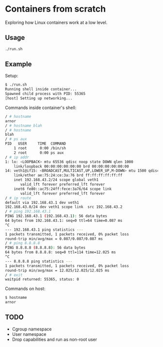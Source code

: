 # Containers from scratch

Exploring how Linux containers work at a low level.

## Usage

```sh
./run.sh
```

## Example

Setup:

```sh
$ ./run.sh
Running shell inside container...
Spawned child process with PID: 55365
[host] Setting up networking...
```

Commands inside container's shell:

```sh
/ # hostname
arnor
/ # hostname blah
/ # hostname
blah
/ # ps aux
PID   USER     TIME  COMMAND
    1 root      0:00 /bin/sh
    2 root      0:00 ps aux
/ # ip addr
1: lo: <LOOPBACK> mtu 65536 qdisc noop state DOWN qlen 1000
    link/loopback 00:00:00:00:00:00 brd 00:00:00:00:00:00
14: veth1@if15: <BROADCAST,MULTICAST,UP,LOWER_UP,M-DOWN> mtu 1500 qdisc noqueue state UP qlen 1000
    link/ether ae:75:24:ce:3a:76 brd ff:ff:ff:ff:ff:ff
    inet 192.168.43.2/24 scope global veth1
       valid_lft forever preferred_lft forever
    inet6 fe80::ac75:24ff:fece:3a76/64 scope link
       valid_lft forever preferred_lft forever
/ # ip route
default via 192.168.43.1 dev veth1
192.168.43.0/24 dev veth1 scope link  src 192.168.43.2
/ # ping 192.168.43.1
PING 192.168.43.1 (192.168.43.1): 56 data bytes
64 bytes from 192.168.43.1: seq=0 ttl=64 time=0.087 ms
^C
--- 192.168.43.1 ping statistics ---
1 packets transmitted, 1 packets received, 0% packet loss
round-trip min/avg/max = 0.087/0.087/0.087 ms
/ # ping 8.8.8.8
PING 8.8.8.8 (8.8.8.8): 56 data bytes
64 bytes from 8.8.8.8: seq=0 ttl=114 time=12.025 ms
^C
--- 8.8.8.8 ping statistics ---
1 packets transmitted, 1 packets received, 0% packet loss
round-trip min/avg/max = 12.025/12.025/12.025 ms
/ # exit
waitpid returned: 55365, status: 0
```

Commands on host:

```sh
$ hostname
arnor
```

## TODO

- Cgroup namespace
- User namespace
- Drop capabilities and run as non-root user
